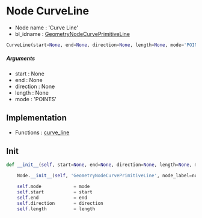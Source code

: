 # Node CurveLine

- Node name : 'Curve Line'
- bl_idname : [GeometryNodeCurvePrimitiveLine](https://docs.blender.org/api/current/bpy.types.GeometryNodeCurvePrimitiveLine.html)


``` python
CurveLine(start=None, end=None, direction=None, length=None, mode='POINTS', node_label=None, node_color=None, **kwargs)
```
##### Arguments

- start : None
- end : None
- direction : None
- length : None
- mode : 'POINTS'

## Implementation

- Functions : [curve_line](/docs/GeoNodes/GeoNodesTree.md#curve_line)

## Init

``` python
def __init__(self, start=None, end=None, direction=None, length=None, mode='POINTS', node_label=None, node_color=None, **kwargs):

    Node.__init__(self, 'GeometryNodeCurvePrimitiveLine', node_label=node_label, node_color=node_color, **kwargs)

    self.mode            = mode
    self.start           = start
    self.end             = end
    self.direction       = direction
    self.length          = length
```
